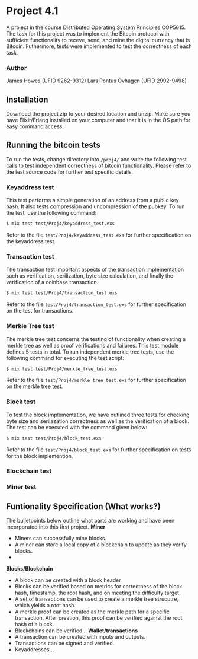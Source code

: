 # Project 4.1
A project in the course Distributed Operating System Principles COP5615. The task for this project was to implement the Bitcoin protocol with sufficient functionality to receve, send, and mine the digital currency that is Bitcoin. Futhermore, tests were implemented to test the correctness of each task.

### Author
James Howes (UFID 9262-9312)
Lars Pontus Ovhagen (UFID 2992-9498)

## Installation
Download the project zip to your desired location and unzip. Make sure you have Elixir/Erlang installed on your computer and that it is in the OS path for easy command access.

## Running the bitcoin tests
To run the tests, change directory into `/proj4/` and write the following test calls to test independent correctness of bitcoin functionality. Please refer to the test source code for further test specific details.

### Keyaddress test
This test performs a simple generation of an address from a public key hash. It also tests compression and uncompression of the pubkey. To run the test, use the following command:
```sh
$ mix test test/Proj4/keyaddress_test.exs
```
Refer to the file `test/Proj4/keyaddress_test.exs` for further specification on the keyaddress test.
### Transaction test
The transaction test important aspects of the transaction implementation such as verification, serilization, byte size calculation, and finally the verification of a coinbase transaction.
```sh
$ mix test test/Proj4/transaction_test.exs
```
Refer to the file `test/Proj4/transaction_test.exs` for further specification on the test for transactions.
### Merkle Tree test
The merkle tree test concerns the testing of functionality when creating a merkle tree as well as proof verifications and failures. This test module defines 5 tests in total. To run independent merkle tree tests, use the following command for executing the test script:
```sh
$ mix test test/Proj4/merkle_tree_test.exs
```
Refer to the file `test/Proj4/merkle_tree_test.exs` for further specification on the merkle tree test.
### Block test
To test the block implementation, we have outlined three tests for checking byte size and serilazation correctness as well as the verification of a block. The test can be executed with the command given below:
```sh
$ mix test test/Proj4/block_test.exs
```
Refer to the file `test/Proj4/block_test.exs` for further specification on tests for the block implemention.
### Blockchain test

### Miner test



## Funtionality Specification (What works?)
The bulletpoints below outline what parts are working and have been incorporated into this first project.
__Miner__
* Miners can successfully mine blocks.
* A miner can store a local copy of a blockchain to update as they verify blocks.
* 

__Blocks/Blockchain__
* A block can be created with a block header
* Blocks can be verified based on metrics for correctness of the block hash, timestamp, the root hash, and on meeting the difficulty target.
* A set of transactions can be used to create a merkle tree strucutre, which yields a root hash.
* A merkle proof can be created as the merkle path for a specific transaction. After creation, this proof can be verified against the root hash of a block.
* Blockchains can be verified...
__Wallet/transactions__
* A transaction can be created with inputs and outputs.
* Transactions can be signed and verified.
* Keyaddresses...


